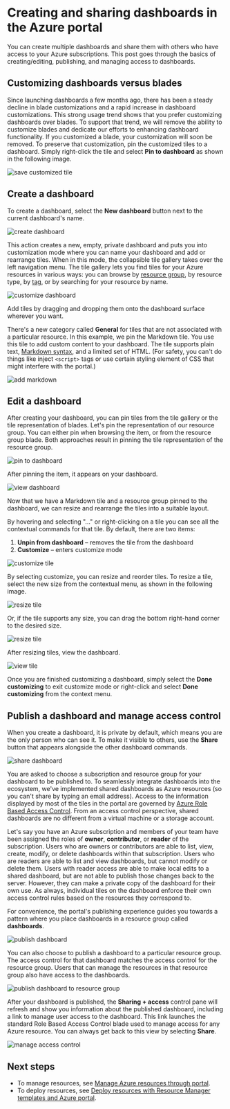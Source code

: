 <properties
   pageTitle="Azure portal dashboards | Microsoft Azure"
   description="This article explains how to create and edit dashboards in the Azure portal."
   services="azure-portal"
   documentationCenter=""
   authors="sewatson"
   manager="timlt"
   editor="tysonn"/>

<tags
   ms.service="multiple"
   ms.devlang="NA"
   ms.topic="article"
   ms.tgt_pltfrm="NA"
   ms.workload="na"
   ms.date="09/06/2016"
   ms.author="sewatson"/>

# Creating and sharing dashboards in the Azure portal

You can create multiple dashboards and share them with others who have access to your Azure subscriptions.  This post goes through the basics of creating/editing, publishing, and managing access to dashboards.

## Customizing dashboards versus blades

Since launching dashboards a few months ago, there has been a steady decline in blade customizations and a rapid increase in dashboard customizations. This strong usage trend shows that you prefer customizing dashboards over blades. To support that trend, we will remove the ability to customize blades and dedicate our efforts to enhancing dashboard functionality. If you customized a blade, your customization will soon be removed. To preserve that customization, pin the customized tiles to a dashboard. Simply right-click the tile and select **Pin to dashboard** as shown in the following image.

![save customized tile](./media/azure-portal-dashboards/save-customization.png)

## Create a dashboard

To create a dashboard, select the **New dashboard** button next to the current dashboard's name.  

![create dashboard](./media/azure-portal-dashboards/new-dashboard.png)

This action creates a new, empty, private dashboard and puts you into customization mode where you can name your dashboard and add or rearrange tiles.  When in this mode, the collapsible tile gallery takes over the left navigation menu.  The tile gallery lets you find tiles for your Azure resources in various ways: you can browse by [resource group](../azure-resource-manager/resource-group-overview.md#resource-groups), by resource type, by [tag](../resource-group-using-tags.md), or by searching for your resource by name.  

![customize dashboard](./media/azure-portal-dashboards/customize-dashboard.png)

Add tiles by dragging and dropping them onto the dashboard surface wherever you want.

There's a new category called **General** for tiles that are not associated with a particular resource.  In this example, we pin the Markdown tile.  You use this tile to add custom content to your dashboard.  The tile supports plain text, [Markdown syntax](https://daringfireball.net/projects/markdown/syntax), and a limited set of HTML.  (For safety, you can't do things like inject `<script>` tags or use certain styling element of CSS that might interfere with the portal.) 

![add markdown](./media/azure-portal-dashboards/add-markdown.png)

## Edit a dashboard

After creating your dashboard, you can pin tiles from the tile gallery or the tile representation of blades. Let's pin the representation of our resource group. You can either pin when browsing the item, or from the resource group blade. Both approaches result in pinning the tile representation of the resource group.

![pin to dashboard](./media/azure-portal-dashboards/pin-to-dashboard.png)

After pinning the item, it appears on your dashboard.

![view dashboard](./media/azure-portal-dashboards/view-dashboard.png)

Now that we have a Markdown tile and a resource group pinned to the dashboard, we can resize and rearrange the tiles into a suitable layout.

By hovering and selecting "…" or right-clicking on a tile you can see all the contextual commands for that tile. By default, there are two items:

1. **Unpin from dashboard** – removes the tile from the dashboard
2.	**Customize** – enters customize mode

![customize tile](./media/azure-portal-dashboards/customize-tile.png)

By selecting customize, you can resize and reorder tiles. To resize a tile, select the new size from the contextual menu, as shown in the following image.

![resize tile](./media/azure-portal-dashboards/resize-tile.png)

Or, if the tile supports any size, you can drag the bottom right-hand corner to the desired size.

![resize tile](./media/azure-portal-dashboards/resize-corner.png)

After resizing tiles, view the dashboard.

![view tile](./media/azure-portal-dashboards/view-tile.png)

Once you are finished customizing a dashboard, simply select the **Done customizing** to exit customize mode or right-click and select **Done customizing** from the context menu.

## Publish a dashboard and manage access control

When you create a dashboard, it is private by default, which means you are the only person who can see it.  To make it visible to others, use the **Share** button that appears alongside the other dashboard commands.

![share dashboard](./media/azure-portal-dashboards/share-dashboard.png)

You are asked to choose a subscription and resource group for your dashboard to be published to. To seamlessly integrate dashboards into the ecosystem, we've implemented shared dashboards as Azure resources (so you can't share by typing an email address).  Access to the information displayed by most of the tiles in the portal are governed by [Azure Role Based Access Control](../active-directory/role-based-access-control-configure.md ). From an access control perspective, shared dashboards are no different from a virtual machine or a storage account.  

Let's say you have an Azure subscription and members of your team have been assigned the roles of **owner**, **contributor**, or **reader** of the subscription.  Users who are owners or contributors are able to list, view, create, modify, or delete dashboards within that subscription.  Users who are readers are able to list and view dashboards, but cannot modify or delete them.  Users with reader access are able to make local edits to a shared dashboard, but are not able to publish those changes back to the server.  However, they can make a private copy of the dashboard for their own use.  As always, individual tiles on the dashboard enforce their own access control rules based on the resources they correspond to.  

For convenience, the portal's publishing experience guides you towards a pattern where you place dashboards in a resource group called **dashboards**.  

![publish dashboard](./media/azure-portal-dashboards/publish-dashboard.png)

You can also choose to publish a dashboard to a particular resource group.  The access control for that dashboard matches the access control for the resource group.  Users that can manage the resources in that resource group also have access to the dashboards.

![publish dashboard to resource group](./media/azure-portal-dashboards/publish-to-resource-group.png)

After your dashboard is published, the **Sharing + access** control pane will refresh and show you information about the published dashboard, including a link to manage user access to the dashboard.  This link launches the standard Role Based Access Control blade used to manage access for any Azure resource.  You can always get back to this view by selecting **Share**.

![manage access control](./media/azure-portal-dashboards/manage-access.png)

## Next steps

- To manage resources, see [Manage Azure resources through portal](resource-group-portal.md).
- To deploy resources, see [Deploy resources with Resource Manager templates and Azure portal](../resource-group-template-deploy-portal.md).